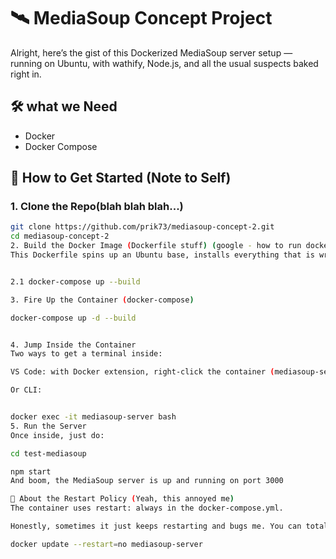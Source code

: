 # 🛰 MediaSoup Concept Project

Alright, here’s the gist of this Dockerized MediaSoup server setup — running on Ubuntu, with wathify, Node.js, and all the usual suspects baked right in.

## 🛠 what we Need

- Docker  
- Docker Compose

## 🚀 How to Get Started (Note to Self)

### 1. Clone the Repo(blah blah blah...)

```bash
git clone https://github.com/prik73/mediasoup-concept-2.git
cd mediasoup-concept-2
2. Build the Docker Image (Dockerfile stuff) (google - how to run dockerfile)
This Dockerfile spins up an Ubuntu base, installs everything that is written in Dockerfile


2.1 docker-compose up --build

3. Fire Up the Container (docker-compose)

docker-compose up -d --build


4. Jump Inside the Container
Two ways to get a terminal inside:

VS Code: with Docker extension, right-click the container (mediasoup-server), click Attach Shell

Or CLI:


docker exec -it mediasoup-server bash
5. Run the Server
Once inside, just do:

cd test-mediasoup

npm start
And boom, the MediaSoup server is up and running on port 3000

🔁 About the Restart Policy (Yeah, this annoyed me)
The container uses restart: always in the docker-compose.yml.

Honestly, sometimes it just keeps restarting and bugs me. You can totally turn it off if you want — just tweak the compose file or run this:

docker update --restart=no mediasoup-server